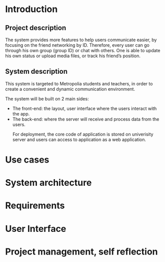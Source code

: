 <h1>Introduction</h1>
<h2>Project description</h2>
<p>The system provides more features to help users communicate easier, by focusing on the friend networking by ID. Therefore, every user can go through his own group (group ID) or chat with others. One is able to update his own status or upload media files, or track his friend’s position.</p>
<h2>System description</h2>
<p>This system is targeted to Metropolia students and teachers, in order to create a convenient and dynamic communication environment.</p>
<p>The system will be built on 2 main sides:
<ul>
<li>The front-end: the layout, user interface where the users interact with the app.</li>
<li>The back-end: where the server will receive and process data from the users.</li>
<p>For deployment, the core code of application is stored on univerisity server and users can access to application as a web application.</p>
</ul></p>

<h1>Use cases</h1>

<h1>System architecture</h1>

<h1>Requirements</h1>

<h1>User Interface</h1>

<h1>Project management, self reflection</h1>
